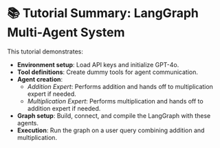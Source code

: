 # 📚 Tutorial Summary: LangGraph Multi-Agent System

This tutorial demonstrates:

- **Environment setup**: Load API keys and initialize GPT-4o.
- **Tool definitions**: Create dummy tools for agent communication.
- **Agent creation**:
  - *Addition Expert*: Performs addition and hands off to multiplication expert if needed.
  - *Multiplication Expert*: Performs multiplication and hands off to addition expert if needed.
- **Graph setup**: Build, connect, and compile the LangGraph with these agents.
- **Execution**: Run the graph on a user query combining addition and multiplication.
